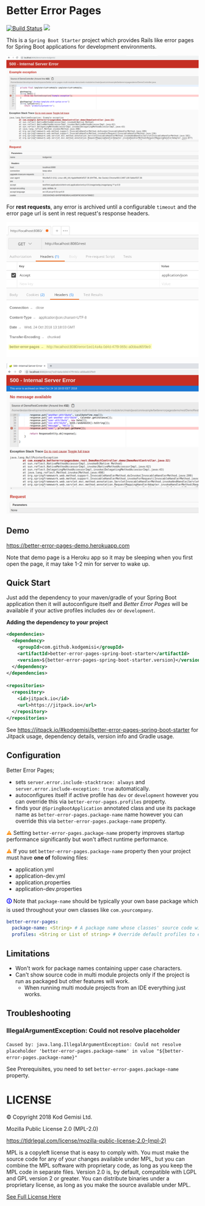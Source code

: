 # Better Error Pages

[![Build Status](https://travis-ci.com/kodgemisi/better-error-pages-spring-boot-starter.svg?branch=master)](https://travis-ci.com/kodgemisi/better-error-pages-spring-boot-starter)
[![](https://jitpack.io/v/kodgemisi/better-error-pages-spring-boot-starter.svg)](https://jitpack.io/#kodgemisi/better-error-pages-spring-boot-starter)


This is a `Spring Boot Starter` project which provides Rails like error pages for Spring Boot applications for development environments.

![Screenshot](docs/screenshot.png)

For **rest requests**, any error is archived until a configurable `timeout` and the error page url is sent in rest request's response headers.

![Screenshot](docs/rest.png)

![Screenshot](docs/rest-error.png)

## Demo

https://better-error-pages-demo.herokuapp.com

Note that demo page is a Heroku app so it may be sleeping when you first open the page, it may take 1-2 min for server to wake up.

## Quick Start

Just add the dependency to your maven/gradle of your Spring Boot application then it will autoconfigure itself and
_Better Error Pages_ will be available if your active profiles includes `dev` or `development`.

**Adding the dependency to your project**

```xml
<dependencies>
  <dependency>
    <groupId>com.github.kodgemisi</groupId>
    <artifactId>better-error-pages-spring-boot-starter</artifactId>
    <version>${better-error-pages-spring-boot-starter.version}</version>
  </dependency>
</dependencies>

<repositories>
  <repository>
    <id>jitpack.io</id>
    <url>https://jitpack.io</url>
  </repository>
</repositories>
```

See https://jitpack.io/#kodgemisi/better-error-pages-spring-boot-starter for Jitpack usage, dependency details, version info and Gradle usage.

## Configuration

Better Error Pages;

* sets `server.error.include-stacktrace: always` and `server.error.include-exception: true` automatically.
* autoconfigures itself if active profile has `dev` or `development` however you can override this via `better-error-pages.profiles` property.
* finds your `@SpringBootApplication` annotated class and use its package name as `better-error-pages.package-name` name however you can override this via `better-error-pages.package-name` property.

<span style="color: darkorange;font-weight: bold;">⚠</span>
Setting `better-error-pages.package-name` property improves startup performance significantly but won't affect runtime performance.

<span style="color: darkorange;font-weight: bold;">⚠</span>
If you set `better-error-pages.package-name` property then your project must have **one of** following files:

* application.yml
* application-dev.yml
* application.properties
* application-dev.properties

<span style="color: blue;font-weight: bold;">🛈</span>
Note that `package-name` should be typically your own base package which is used throughout your own classes like `com.yourcompany`.

```yaml
better-error-pages:
  package-name: <String> # A package name whose classes' source code will be parsed and displayed in error pages. Mandatory.
  profiles: <String or List of string> # Override default profiles to enable Better Error Pages. Default value: "dev, development"
```

## Limitations

* Won't work for package names containing upper case characters.
* Can't show source code in multi module projects only if the project is run as packaged but other features will work.
  * When running multi module projects from an IDE everything just works.

## Troubleshooting

### IllegalArgumentException: Could not resolve placeholder

`Caused by: java.lang.IllegalArgumentException: Could not resolve placeholder 'better-error-pages.package-name' in value "${better-error-pages.package-name}"`

 See Prerequisites, you need to set `better-error-pages.package-name` property.

 # LICENSE

 © Copyright 2018 Kod Gemisi Ltd.

 Mozilla Public License 2.0 (MPL-2.0)

 https://tldrlegal.com/license/mozilla-public-license-2.0-(mpl-2)

 MPL is a copyleft license that is easy to comply with. You must make the source code for any of your changes available under MPL, but you can combine the MPL software with proprietary code, as long as you keep the MPL code in separate files. Version 2.0 is, by default, compatible with LGPL and GPL version 2 or greater. You can distribute binaries under a proprietary license, as long as you make the source available under MPL.

 [See Full License Here](https://www.mozilla.org/en-US/MPL/2.0/)

